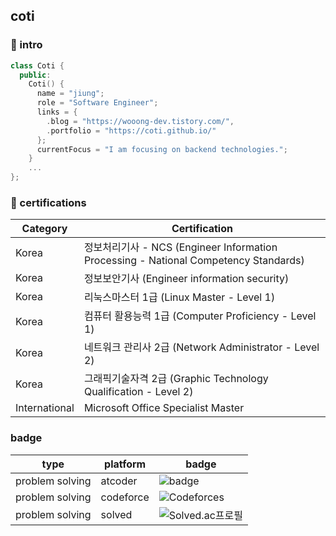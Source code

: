## coti

### 📌 intro

```c++
class Coti {
  public:
    Coti() {
      name = "jiung";
      role = "Software Engineer";
      links = {
        .blog = "https://wooong-dev.tistory.com/",
        .portfolio = "https://coti.github.io/"
      };
      currentFocus = "I am focusing on backend technologies.";
    }
    ...
};
```

### 📜 certifications

| Category      | Certification                                                                        |
| ------------- | ------------------------------------------------------------------------------------ |
| Korea         | 정보처리기사 - NCS (Engineer Information Processing - National Competency Standards) |
| Korea         | 정보보안기사 (Engineer information security)                                         |
| Korea         | 리눅스마스터 1급 (Linux Master - Level 1)                                            |
| Korea         | 컴퓨터 활용능력 1급 (Computer Proficiency - Level 1)                                 |
| Korea         | 네트워크 관리사 2급 (Network Administrator - Level 2)                                |
| Korea         | 그래픽기술자격 2급 (Graphic Technology Qualification - Level 2)                      |
| International | Microsoft Office Specialist Master                                                   |

### badge

| type            | platform  | badge                                                                                |
| --------------- | --------- | ------------------------------------------------------------------------------------ |
| problem solving | atcoder   | ![badge](https://crackersamdjam.ca/badges/Atcoder/coti)                              |
| problem solving | codeforce | ![Codeforces](https://badges.joonhyung.xyz/codeforces/cothi.svg)                     |
| problem solving | solved    | ![Solved.ac프로필](http://mazassumnida.wtf/api/mini/generate_badge?boj=codethinking) |
